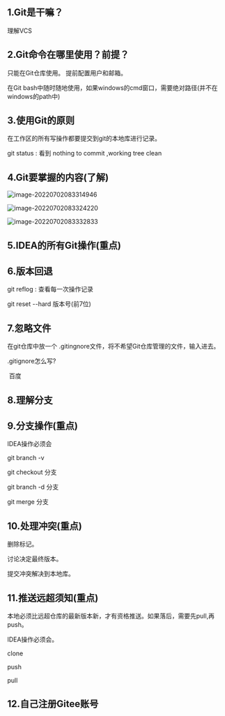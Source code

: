 ## 1.Git是干嘛？

理解VCS

## 2.Git命令在哪里使用？前提？

只能在Git仓库使用。 提前配置用户和邮箱。

在Git bash中随时随地使用，如果windows的cmd窗口，需要绝对路径(并不在windows的path中)

## 3.使用Git的原则

在工作区的所有写操作都要提交到git的本地库进行记录。

git status : 看到 nothing to commit ,working tree clean

## 4.Git要掌握的内容(了解)

![image-20220702083314946](C:\Users\86176\AppData\Roaming\Typora\typora-user-images\image-20220702083314946.png)

![image-20220702083324220](C:\Users\86176\AppData\Roaming\Typora\typora-user-images\image-20220702083324220.png)

![image-20220702083332833](C:\Users\86176\AppData\Roaming\Typora\typora-user-images\image-20220702083332833.png)



## 5.IDEA的所有Git操作(重点)



## 6.版本回退

git reflog : 查看每一次操作记录

git reset --hard 版本号(前7位)



## 7.忽略文件

在git仓库中放一个 .gitingnore文件，将不希望Git仓库管理的文件，输入进去。

.gitignore怎么写?

​			百度



## 8.理解分支



## 9.分支操作(重点)

IDEA操作必须会

git branch -v 

git checkout 分支

git branch -d 分支

git merge 分支



## 10.处理冲突(重点)

删除标记。

讨论决定最终版本。

提交冲突解决到本地库。



## 11.推送远超须知(重点)

本地必须比远超仓库的最新版本新，才有资格推送。如果落后，需要先pull,再push。

IDEA操作必须会。

clone

push

pull 



## 12.自己注册Gitee账号
